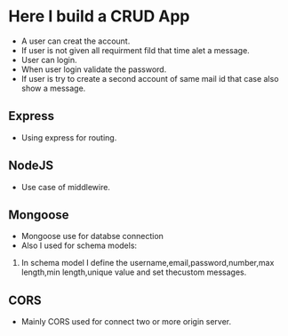 # Here I build a CRUD App
- A user can creat the account.
- If user is not given all requirment fild that time alet a message.
- User can login.
- When user login validate the password.
- If user is try to create a second account of same mail id that case also show a message.

## Express
- Using express for routing.

## NodeJS
- Use case of middlewire.

## Mongoose
- Mongoose use for databse connection
- Also I used for schema models:
1. In schema model I define the username,email,password,number,max length,min length,unique value and set thecustom messages.

## CORS
- Mainly CORS used for connect two or more origin server.
